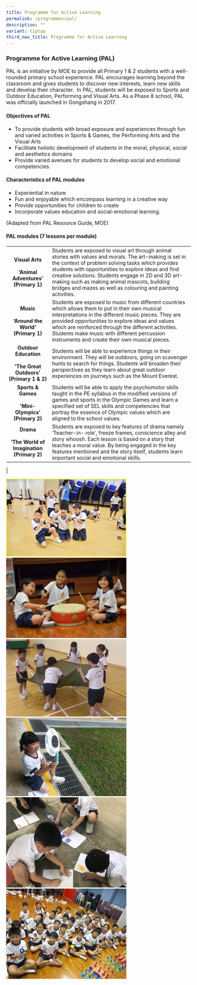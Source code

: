 ```yaml
---
title: Programme for Active Learning
permalink: /programmes/pal/
description: ""
variant: tiptap
third_nav_title: Programme for Active Learning
---
```

### **Programme for Active Learning (PAL)**
PAL is an initiative by MOE to provide all Primary 1 &amp; 2 students with a well-rounded primary school experience. PAL encourages learning beyond the classroom and gives students to discover new interests, learn new skills and develop their character.&nbsp; In PAL, students will be exposed to Sports and Outdoor Education, Performing and Visual Arts. As a Phase 8 school, PAL was officially launched in Gongshang in 2017.

#### **Objectives of PAL**
* To provide students with broad exposure and experiences through fun and varied activities in Sports &amp; Games, the Performing Arts and the Visual Arts
* Facilitate holistic development of students in the moral, physical, social and aesthetics domains
* Provide varied avenues for students to develop social and emotional competencies.

#### **Characteristics of PAL modules**
* Experiential in nature
* Fun and enjoyable which encompass learning in a creative way 
* Provide opportunities for children to create
* Incorporate values education and social-emotional learning.
 
(Adapted from PAL Resource Guide, MOE)

#### **PAL modules (7 lessons per module)**

|  |  |
|:---:|---|
| **Visual Arts<br><br>‘Animal Adventures’<br>(Primary 1)<br>** | Students are exposed to visual art through animal stories with values and morals. The art-making is set in the context of problem solving tasks which provides students with opportunities to explore ideas and find creative solutions. Students engage in 2D and 3D art-making such as making animal mascots, building bridges and mazes as well as colouring and painting activities. |
| **Music<br><br>‘Around the World’<br>(Primary 1)<br>** | Students are exposed to music from different countries which allows them to put in their own musical interpretations in the different music pieces. They are provided opportunities to explore ideas and values which are reinforced through the different activities. Students make music with different percussion instruments and create their own musical pieces. |
| **Outdoor Education<br><br>'The Great Outdoors'<br>(Primary 1 &amp; 2)<br>** | Students will be able to experience things in their environment. They will be outdoors, going on scavenger hunts to search for things. Students will broaden their perspectives as they learn about great outdoor experiences on journeys such as the Mount Everest.  |
| **Sports &amp; Games<br><br>'Mini-Olympics'<br>(Primary 2)** | Students will be able to apply the psychomotor skills taught in the PE syllabus in the modified versions of games and sports in the Olympic Games and learn a specified set of SEL skills and competencies that portray the essence of Olympic values which are aligned to the school values.  |
| **Drama<br><br>‘The World of Imagination (Primary 2)<br>** | Students are exposed to key features of drama namely ‘Teacher-in- role’, freeze frames, conscience alley and story whoosh. Each lesson is based on a story that teaches a moral value. By being engaged in the key features mentioned and the story itself, students learn important social and emotional skills. |
|

<img src="/images/pal1.jpg" style="width:65%">

<img src="/images/pal2.jpg" style="width:65%">

<img src="/images/pal3.jpg" style="width:65%">

<img src="/images/pal4.jpg" style="width:65%">

<img src="/images/pal5.jpg" style="width:65%">

<img src="/images/pal6.jpg" style="width:65%">